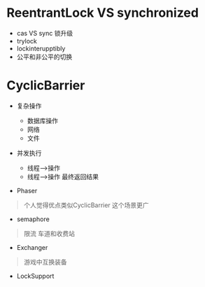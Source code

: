 # ReentrantLock VS synchronized

- cas VS sync 锁升级
- trylock 
- lockinterupptibly
- 公平和非公平的切换


# CyclicBarrier
- 复杂操作
    - 数据库操作
    - 网络
    - 文件
- 并发执行
    - 线程-->操作
    - 线程-->操作
    最终返回结果


- Phaser
> 个人觉得优点类似CyclicBarrier 这个场景更广
>

- semaphore
> 限流
> 车道和收费站
>

- Exchanger
> 游戏中互换装备
>

- LockSupport
> 